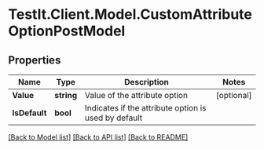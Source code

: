 # TestIt.Client.Model.CustomAttributeOptionPostModel

## Properties

Name | Type | Description | Notes
------------ | ------------- | ------------- | -------------
**Value** | **string** | Value of the attribute option | [optional] 
**IsDefault** | **bool** | Indicates if the attribute option is used by default | 

[[Back to Model list]](../README.md#documentation-for-models) [[Back to API list]](../README.md#documentation-for-api-endpoints) [[Back to README]](../README.md)

